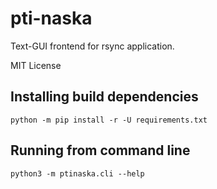 # pti-naska
Text-GUI frontend for rsync application.

MIT License

## Installing build dependencies

```
python -m pip install -r -U requirements.txt
```

## Running from command line
```
python3 -m ptinaska.cli --help
```
